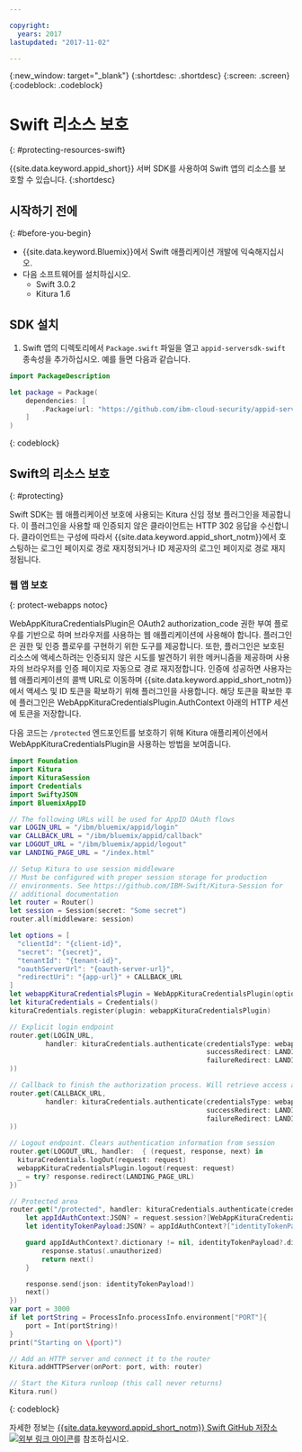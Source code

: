 ```yaml
---

copyright:
  years: 2017
lastupdated: "2017-11-02"

---
```


{:new_window: target="_blank"}
{:shortdesc: .shortdesc}
{:screen: .screen}
{:codeblock: .codeblock}


# Swift 리소스 보호
{: #protecting-resources-swift}

{{site.data.keyword.appid_short}} 서버 SDK를 사용하여 Swift 앱의 리소스를 보호할 수 있습니다.
{:shortdesc}


## 시작하기 전에
{: #before-you-begin}

* {{site.data.keyword.Bluemix}}에서 Swift 애플리케이션 개발에 익숙해지십시오.
* 다음 소프트웨어를 설치하십시오.
    * Swift 3.0.2
    * Kitura 1.6


## SDK 설치

1. Swift 앱의 디렉토리에서 `Package.swift` 파일을 열고 `appid-serversdk-swift` 종속성을 추가하십시오. 예를 들면 다음과 같습니다. 

  ```swift
  import PackageDescription

  let package = Package(
      dependencies: [
          .Package(url: "https://github.com/ibm-cloud-security/appid-serversdk-swift.git", majorVersion: 1)
      ]
  )
  ```
  {: codeblock}

## Swift의 리소스 보호
{: #protecting}

Swift SDK는 웹 애플리케이션 보호에 사용되는 Kitura 신임 정보 플러그인을 제공합니다. 이 플러그인을 사용할 때 인증되지 않은 클라이언트는 HTTP 302 응답을 수신합니다. 클라이언트는 구성에 따라서 {{site.data.keyword.appid_short_notm}}에서 호스팅하는 로그인 페이지로 경로 재지정되거나 ID 제공자의 로그인 페이지로 경로 재지정됩니다. 



### 웹 앱 보호
{: protect-webapps notoc}

WebAppKituraCredentialsPlugin은 OAuth2 authorization_code 권한 부여 플로우를 기반으로 하며 브라우저를 사용하는 웹 애플리케이션에 사용해야 합니다. 플러그인은 권한 및 인증 플로우를 구현하기 위한 도구를 제공합니다. 또한, 플러그인은 보호된 리소스에 액세스하려는 인증되지 않은 시도를 발견하기 위한 메커니즘을 제공하며 사용자의 브라우저를 인증 페이지로 자동으로 경로 재지정합니다. 인증에 성공하면 사용자는 웹 애플리케이션의 콜백 URL로 이동하며 {{site.data.keyword.appid_short_notm}}에서 액세스 및 ID 토큰을 확보하기 위해 플러그인을 사용합니다. 해당 토큰을 확보한 후에 플러그인은 WebAppKituraCredentialsPlugin.AuthContext 아래의 HTTP 세션에 토큰을 저장합니다.

다음 코드는 `/protected` 엔드포인트를 보호하기 위해 Kitura 애플리케이션에서 WebAppKituraCredentialsPlugin을 사용하는 방법을 보여줍니다. 

  ```swift
  import Foundation
  import Kitura
  import KituraSession
  import Credentials
  import SwiftyJSON
  import BluemixAppID

  // The following URLs will be used for AppID OAuth flows
  var LOGIN_URL = "/ibm/bluemix/appid/login"
  var CALLBACK_URL = "/ibm/bluemix/appid/callback"
  var LOGOUT_URL = "/ibm/bluemix/appid/logout"
  var LANDING_PAGE_URL = "/index.html"

  // Setup Kitura to use session middleware
  // Must be configured with proper session storage for production
  // environments. See https://github.com/IBM-Swift/Kitura-Session for
  // additional documentation
  let router = Router()
  let session = Session(secret: "Some secret")
  router.all(middleware: session)

  let options = [
  	"clientId": "{client-id}",
  	"secret": "{secret}",
  	"tenantId": "{tenant-id}",
  	"oauthServerUrl": "{oauth-server-url}",
  	"redirectUri": "{app-url}" + CALLBACK_URL
  ]
  let webappKituraCredentialsPlugin = WebAppKituraCredentialsPlugin(options: options)
  let kituraCredentials = Credentials()
  kituraCredentials.register(plugin: webappKituraCredentialsPlugin)

  // Explicit login endpoint
  router.get(LOGIN_URL,
  		   handler: kituraCredentials.authenticate(credentialsType: webappKituraCredentialsPlugin.name,
  												   successRedirect: LANDING_PAGE_URL,
  												   failureRedirect: LANDING_PAGE_URL
  ))

  // Callback to finish the authorization process. Will retrieve access and identity tokens from AppID
  router.get(CALLBACK_URL,
  		   handler: kituraCredentials.authenticate(credentialsType: webappKituraCredentialsPlugin.name,
  												   successRedirect: LANDING_PAGE_URL,
  												   failureRedirect: LANDING_PAGE_URL
  ))

  // Logout endpoint. Clears authentication information from session
  router.get(LOGOUT_URL, handler:  { (request, response, next) in
  	kituraCredentials.logOut(request: request)
  	webappKituraCredentialsPlugin.logout(request: request)
  	_ = try? response.redirect(LANDING_PAGE_URL)
  })

  // Protected area
  router.get("/protected", handler: kituraCredentials.authenticate(credentialsType: webappKituraCredentialsPlugin.name), { (request, response, next) in
      let appIdAuthContext:JSON? = request.session?[WebAppKituraCredentialsPlugin.AuthContext]
      let identityTokenPayload:JSON? = appIdAuthContext?["identityTokenPayload"]

      guard appIdAuthContext?.dictionary != nil, identityTokenPayload?.dictionary != nil else {
          response.status(.unauthorized)
          return next()
      }

      response.send(json: identityTokenPayload!)
      next()
  })
  var port = 3000
  if let portString = ProcessInfo.processInfo.environment["PORT"]{
      port = Int(portString)!
  }
  print("Starting on \(port)")

  // Add an HTTP server and connect it to the router
  Kitura.addHTTPServer(onPort: port, with: router)

  // Start the Kitura runloop (this call never returns)
  Kitura.run()
  ```
  {: codeblock}

자세한 정보는 <a href="https://github.com/ibm-cloud-security/appid-serversdk-swift" target="_blank">{{site.data.keyword.appid_short_notm}} Swift GitHub 저장소 <img src="../../icons/launch-glyph.svg" alt="외부 링크 아이콘"></a>를 참조하십시오. 
